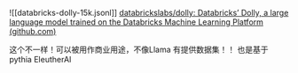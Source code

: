![[databricks-dolly-15k.jsonl]]
[databrickslabs/dolly: Databricks’ Dolly, a large language model trained on the Databricks Machine Learning Platform (github.com)](https://github.com/databrickslabs/dolly)

这个不一样！可以被用作商业用途，不像Llama
有提供数据集！！
也是基于pythia EleutherAI